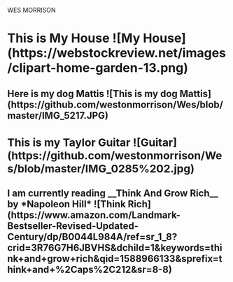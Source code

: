 WES MORRISON
<h1> This is My House
![My House](https://webstockreview.net/images/clipart-home-garden-13.png) 

<h2> Here is my dog Mattis
<ht> ![This is my dog Mattis](https://github.com/westonmorrison/Wes/blob/master/IMG_5217.JPG)

<h3> This is my Taylor Guitar ![Guitar](https://github.com/westonmorrison/Wes/blob/master/IMG_0285%202.jpg)
  
  <h4> I am currently reading __Think And Grow Rich__ by *Napoleon Hill* ![Think Rich](https://www.amazon.com/Landmark-Bestseller-Revised-Updated-Century/dp/B0044L984A/ref=sr_1_8?crid=3R76G7H6JBVHS&dchild=1&keywords=think+and+grow+rich&qid=1588966133&sprefix=think+and+%2Caps%2C212&sr=8-8)

  
